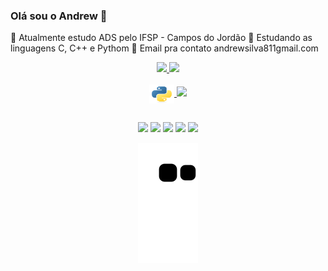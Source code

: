 ### Olá sou o Andrew 👋

🌱 Atualmente estudo ADS pelo IFSP - Campos do Jordão
👯 Estudando as linguagens C, C++ e Pythom
🤔 Email pra contato andrewsilva811gmail.com


<div align="center">
  <a href="https://github.com/AndrewBait">
  <img height="180em" src="https://github-readme-stats.vercel.app/api?username=AndrewBait&show_icons=true&theme=dracula&include_all_commits=true&count_private=true"/>
  <img height="180em" src="https://github-readme-stats.vercel.app/api/top-langs/?username=AndrewBait&layout=compact&langs_count=7&theme=dracula"/>
<div style="display: inline_block"><br>
  
  <img align="center" alt="Rafa-Python" height="30" width="40" src="https://raw.githubusercontent.com/devicons/devicon/master/icons/python/python-original.svg">
  <img src="https://cdn.jsdelivr.net/gh/devicons/devicon/icons/cplusplus/cplusplus-original.svg"> 
</div>
  
  ##
 
<div> 
 
  <a href="https://www.instagram.com/a_n_dr_e_w" target="_blank"><img src="https://img.shields.io/badge/-Instagram-%23E4405F?style=for-the-badge&logo=instagram&logoColor=white" target="_blank"></a>
 <a href="https://discord.gg/Kuroro#3923" target="_blank"><img src="https://img.shields.io/badge/Discord-7289DA?style=for-the-badge&logo=discord&logoColor=white" target="_blank"></a> 
  <a href = "andrewsilva811@gmail.com"><img src="https://img.shields.io/badge/-Gmail-%23333?style=for-the-badge&logo=gmail&logoColor=white" target="_blank"></a>
  <a href="https://www.linkedin.com/in/andrew-oliveira-1b9803221" target="_blank"><img src="https://img.shields.io/badge/-LinkedIn-%230077B5?style=for-the-badge&logo=linkedin&logoColor=white" target="_blank"></a> 
  <a href="https://twitter.com/endreu__" target="_blank"><img src="https://img.shields.io/badge/Twitter-1DA1F2?style=for-the-badge&logo=twitter&logoColor=white" target="_blank"></a>
 
  ![Snake animation](https://github.com/AndrewBait/AndrewBait/blob/output/github-contribution-grid-snake.svg)
 
</div>

